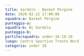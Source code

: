 ```yaml
---
title: Gardolo - Basket Pergine
date: 2020-02-22 17:00:00
squadra-a: Basket Pergine
punteggio-a: 
squadra-b: Bc Gardolo
punteggio-b: 
partite/squadra: under-16-19-20
luogo: Centro Sportivo Trento Nord
categoria: under 16
---
```

